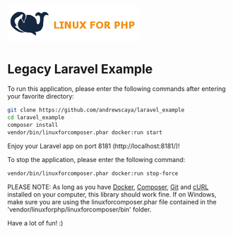 # [![Linux for PHP Banner](docs/images/logo.png)](https://linuxforphp.net/)
# Legacy Laravel Example

To run this application, please enter the following commands after entering your favorite directory:
```bash
git clone https://github.com/andrewscaya/laravel_example
cd laravel_example
composer install
vendor/bin/linuxforcomposer.phar docker:run start
```

Enjoy your Laravel app on port 8181 (http://localhost:8181/)!

To stop the application, please enter the following command:
```bash
vendor/bin/linuxforcomposer.phar docker:run stop-force
```

PLEASE NOTE: As long as you have [Docker](https://www.docker.com/), [Composer](https://getcomposer.org/), [Git](https://git-scm.com/) and [cURL](https://curl.haxx.se/) installed on your computer, this library should work fine.
If on Windows, make sure you are using the linuxforcomposer.phar file contained in the 'vendor/linuxforphp/linuxforcomposer/bin' folder.

Have a lot of fun! :)
